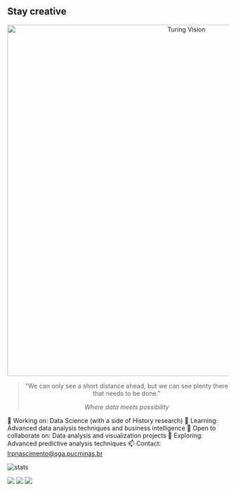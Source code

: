 ## Stay creative
<div align="center">
    <img src="paraenseembh/turing-data.svg" width="800" alt="Turing Vision">
    
> "We can only see a short distance ahead, but we can see plenty there that needs to be done."
>
> *Where data meets possibility*
</div>


🔭 Working on: Data Science (with a side of History research)
🌱 Learning: Advanced data analysis techniques and business intelligence
👯 Open to collaborate on: Data analysis and visualization projects
🤔 Exploring: Advanced predictive analysis techniques
📫 Contact: lrpnascimento@sga.pucminas.br



![stats](https://github-readme-stats.vercel.app/api?username=paraenseembh&show_icons=true&theme=swift&hide_title=True)



<img src="https://img.shields.io/badge/Focus-Data%20Science-blue" />
<img src="https://img.shields.io/badge/Skills-Analytics-white" />
<img src="https://img.shields.io/badge/Languages-4-blue" />
